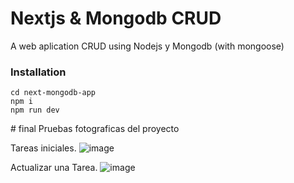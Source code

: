 # Nextjs & Mongodb CRUD

A web aplication CRUD using Nodejs y Mongodb (with mongoose)

### Installation

```
cd next-mongodb-app
npm i
npm run dev
```
#   f i n a l 
 
Pruebas fotograficas del proyecto

Tareas iniciales.
![image](https://github.com/user-attachments/assets/718bc48b-28fb-4c46-994f-9b10ac8ffde1)

Actualizar una Tarea.
![image](https://github.com/user-attachments/assets/c89690a5-951f-43cf-829a-667e941d234c)
